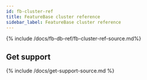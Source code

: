 ```yaml
---
id: fb-cluster-ref
title: FeatureBase cluster reference
sidebar_label: FeatureBase cluster reference
---
```


{% include /docs/fb-db-ref/fb-cluster-ref-source.md%}

## Get support

{% include /docs/get-support-source.md %}
